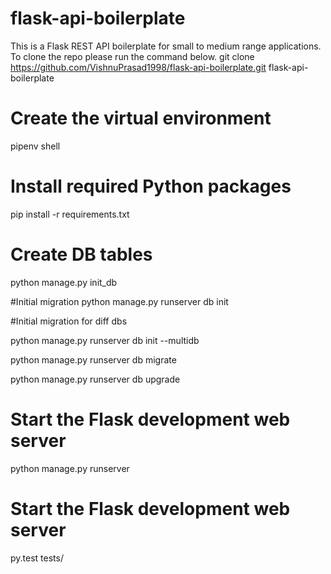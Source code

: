 # flask-api-boilerplate
This is a Flask REST API boilerplate for small to medium range applications. To clone the repo please run the command below.
git clone https://github.com/VishnuPrasad1998/flask-api-boilerplate.git flask-api-boilerplate

# Create the virtual environment
pipenv shell

# Install required Python packages
pip install -r requirements.txt

# Create DB tables
python manage.py init_db

#Initial migration
python manage.py runserver db init

#Initial migration for diff dbs

python manage.py runserver db init --multidb


python manage.py runserver db migrate

python manage.py runserver db upgrade

# Start the Flask development web server
python manage.py runserver

# Start the Flask development web server
py.test tests/
